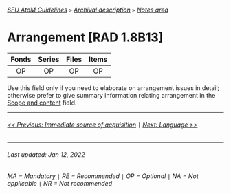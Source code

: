 ###### [SFU AtoM Guidelines](../README.md) `>` [Archival description](overview.md) `>` [Notes area](overview.md#notes-area)

# Arrangement [RAD 1.8B13]
| Fonds 	| Series 	| Files 	| Items 	|
|:-----:	|:------:	|:-----:	|:-----:	|
|   OP    |   OP    |   OP  	|   OP  	|

Use this field only if you need to elaborate on arrangement issues in detail; otherwise prefer to give summary information relating arrangement in the [Scope and content](scope-and-content.md) field.

---
###### [<< Previous: Immediate source of acquisition](immediate-source-of-acquisition.md) `|` [Next: Language >>](language.md)
---
###### Last updated: Jan 12, 2022
###### MA = Mandatory `|` RE = Recommended `|` OP = Optional `|` NA = Not applicable `|` NR = Not recommended
